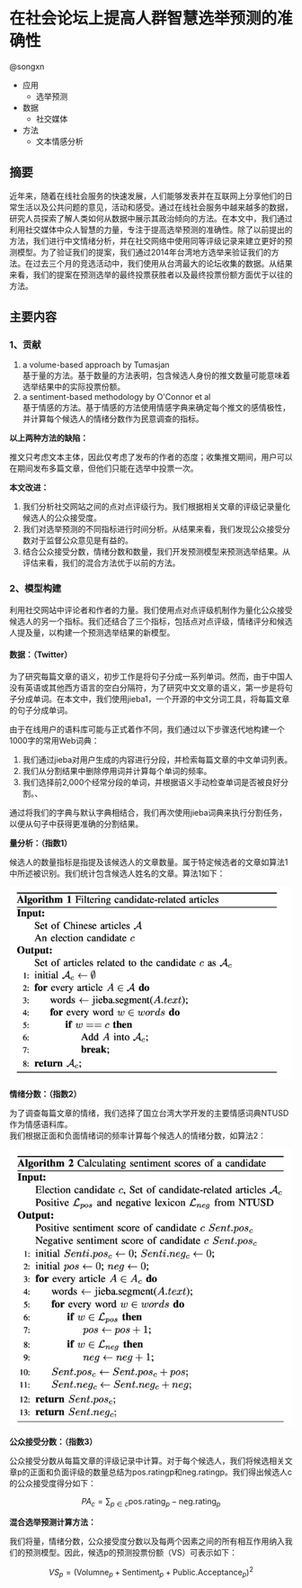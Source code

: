 # 在社会论坛上提高人群智慧选举预测的准确性

@songxn

* 应用
  - 选举预测
* 数据
  - 社交媒体
* 方法
  - 文本情感分析

## 摘要

近年来，随着在线社会服务的快速发展，人们能够发表并在互联网上分享他们的日常生活以及公共问题的意见，活动和感受。通过在线社会服务中越来越多的数据，研究人员探索了解人类如何从数据中展示其政治倾向的方法。在本文中，我们通过利用社交媒体中众人智慧的力量，专注于提高选举预测的准确性。除了以前提出的方法，我们进行中文情绪分析，并在社交网络中使用同等评级记录来建立更好的预测模型。为了验证我们的提案，我们通过2014年台湾地方选举来验证我们的方法。在过去三个月的竞选活动中，我们使用从台湾最大的论坛收集的数据。从结果来看，我们的提案在预测选举的最终投票获胜者以及最终投票份额方面优于以往的方法。

## 主要内容

### 1、贡献

1. a volume-based approach by Tumasjan  
   基于量的方法。基于数量的方法表明，包含候选人身份的推文数量可能意味着选举结果中的实际投票份额。
2. a sentiment-based methodology by O'Connor et al  
   基于情感的方法。基于情感的方法使用情感字典来确定每个推文的感情极性，并计算每个候选人的情绪分数作为民意调查的指标。

**以上两种方法的缺陷：**

推文只考虑文本主体，因此仅考虑了发布的作者的态度；收集推文期间，用户可以在期间发布多篇文章，但他们只能在选举中投票一次。

**本文改进：**

1. 我们分析社交网站之间的点对点评级行为。我们根据相关文章的评级记录量化候选人的公众接受度。
2. 我们对选举预测的不同指标进行时间分析。从结果来看，我们发现公众接受分数对于监督公众意见是有益的。
3. 结合公众接受分数，情绪分数和数量，我们开发预测模型来预测选举结果。从评估来看，我们的混合方法优于以前的方法。

### 2、模型构建

利用社交网站中评论者和作者的力量。我们使用点对点评级机制作为量化公众接受候选人的另一个指标。我们还结合了三个指标，包括点对点评级，情绪评分和候选人提及量，以构建一个预测选举结果的新模型。

#### 数据：（Twitter）

为了研究每篇文章的语义，初步工作是将句子分成一系列单词。然而，由于中国人没有英语或其他西方语言的空白分隔符，为了研究中文文章的语义，第一步是将句子分成单词。在本文中，我们使用jieba1，一个开源的中文分词工具，将每篇文章的句子分成单词。

由于在线用户的语料库可能与正式着作不同，我们通过以下步骤迭代地构建一个1000字的常用Web词典：

1. 我们通过jieba对用户生成的内容进行分段，并检索每篇文章的中文单词列表。
2. 我们从分割结果中删除停用词并计算每个单词的频率。
3. 我们选择前2,000个经常分段的单词，并根据语义手动检查单词是否被良好分割。、

通过将我们的字典与默认字典相结合，我们再次使用jieba词典来执行分割任务，以便从句子中获得更准确的分割结果。

**量分析：（指数1）**

候选人的数量指标是指提及该候选人的文章数量。属于特定候选者的文章如算法1中所述被识别。我们统计包含候选人姓名的文章。算法1如下：

![](filter-candidate-related-articles.png)

**情绪分数：（指数2）**

为了调查每篇文章的情绪，我们选择了国立台湾大学开发的主要情感词典NTUSD作为情感语料库。  
我们根据正面和负面情绪词的频率计算每个候选人的情绪分数，如算法2：

![](calculate-sentiment-scores.png)

**公众接受分数：（指数3）**

公众接受分数从每篇文章的评级记录中计算。对于每个候选人，我们将候选相关文章p的正面和负面评级的数量总结为pos.ratingp和neg.ratingp。我们得出候选人c的公众接受度得分如下：

$$ PA_c = \sum_{p \in c} \text{pos.rating}_p - \text{neg.rating}_p $$

**混合选举预测计算方法：**

我们将量，情绪分数，公众接受度分数以及每两个因素之间的所有相互作用纳入我们的预测模型。因此，候选p的预测投票份额（VS）可表示如下：

$$ VS_p = (\text{Volumne}_p + \text{Sentiment}_p + \text{Public.Acceptance}_p)^2 $$
